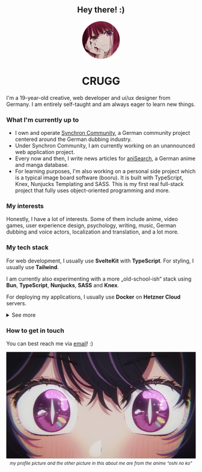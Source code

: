 <div align="center">

## Hey there! :)

<img src=".github/assets/profile_picture.png" alt="Profile picture" height="100" width="100" >

# CRUGG

</div>

I'm a 19-year-old creative, web developer and ui/ux designer from Germany. I am entirely self-taught and am always eager to learn new things.

### What I'm currently up to

- I own and operate [Synchron Community](https://synchron.community), a German community project centered around the German dubbing industry.
- Under Synchron Community, I am currently working on an unannounced web application project.
- Every now and then, I write news articles for [aniSearch](https://anisearch.de), a German anime and manga database.
- For learning purposes, I'm also working on a personal side project which is a typical image board software (booru). It is built with TypeScript, Knex, Nunjucks Templating and SASS. This is my first real full-stack project that fully uses object-oriented programming and more.

### My interests

Honestly, I have a lot of interests. Some of them include anime, video games, user experience design, psychology, writing, music, German dubbing and voice actors, localization and translation, and a lot more.

### My tech stack

For web development, I usually use **SvelteKit** with **TypeScript**. For styling, I usually use **Tailwind**.

I am currently also experimenting with a more „old-school-ish“ stack using **Bun**, **TypeScript**, **Nunjucks**, **SASS** and **Knex**.

For deploying my applications, I usually use **Docker** on **Hetzner Cloud** servers.

<details>
  <summary>See more</summary>
  
  Here's more technologies I use or have used in the past, with varying levels of proficiency:
  
* React, Next.js, Vue.js, Nuxt.js, Astro
* Express.js, Fastify, Prisma, discord.js, Zod, Tauri
* GraphQL, Redis, Socket.io
* Java, Kotlin, PHP
* Gitea, Forgejo, MediaWiki, Shimmie2, Uptime Kuma, Caddy, Jellyfin
</details>

### How to get in touch

You can best reach me via [email](mailto:me@crg.sh)! :)

<div align="center">
<img src=".github/assets/bottom_picture.png" alt="Picture">
<small><i>my profile picture and the other picture in this about me are from the anime “oshi no ko”</i></small>
</div>
